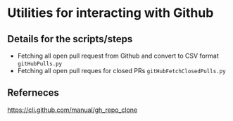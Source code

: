 # Utilities for interacting with Github

## Details for the scripts/steps
* Fetching all open pull request from Github and convert to CSV format ```gitHubPulls.py```
* Fetching all open pull reques for closed PRs ```gitHubFetchClosedPulls.py```

## Referneces
https://cli.github.com/manual/gh_repo_clone
